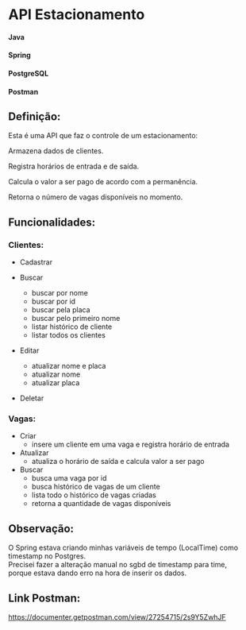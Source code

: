 # API Estacionamento
#### Java
#### Spring
#### PostgreSQL
#### Postman

## Definição:
Esta é uma API que faz o controle de um estacionamento:
<p>Armazena dados de clientes. 
<p>Registra horários de entrada e de saída.
<p>Calcula o valor a ser pago de acordo com a permanência.
<p>Retorna o número de vagas disponíveis no momento.

## Funcionalidades:
### Clientes:
- Cadastrar

- Buscar
    - buscar por nome
    - buscar por id
    - buscar pela placa
    - buscar pelo primeiro nome
    - listar histórico de cliente
    - listar todos os clientes
- Editar
    - atualizar nome e placa
    - atualizar nome
    - atualizar placa

- Deletar

### Vagas:
- Criar
    - insere um cliente em uma vaga e registra horário de entrada
- Atualizar
    - atualiza o horário de saída e calcula valor a ser pago
- Buscar
    - busca uma vaga por id
    - busca histórico de vagas de um cliente
    - lista todo o histórico de vagas criadas
    - retorna a quantidade de vagas disponíveis

## Observação:
O Spring estava criando minhas variáveis de tempo (LocalTime) como timestamp no Postgres.<br>
Precisei fazer a alteração manual no sgbd de timestamp para time, <br>
porque estava dando erro na hora de inserir os dados.

## Link Postman:

https://documenter.getpostman.com/view/27254715/2s9Y5ZwhJF